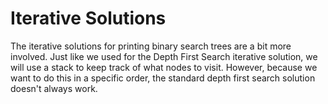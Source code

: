 # Iterative Solutions

The iterative solutions for printing binary search trees are a bit more involved. Just like we used for the Depth First Search iterative solution, we will use a stack to keep track of what nodes to visit. However, because we want to do this in a specific order, the standard depth first search solution doesn't always work.
